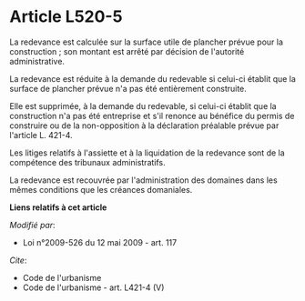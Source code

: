 # Article L520-5

La redevance est calculée sur la surface utile de plancher prévue pour la construction ; son montant est arrêté par décision
de l'autorité administrative. 

La redevance est réduite à la demande du redevable si celui-ci établit que la surface de plancher prévue n'a pas été
entièrement construite. 

Elle est supprimée, à la demande du redevable, si celui-ci établit que la construction n'a pas été entreprise et s'il renonce
au bénéfice du permis de construire ou de la non-opposition à la déclaration préalable prévue par l'article L. 421-4. 

Les litiges relatifs à l'assiette et à la liquidation de la redevance sont de la compétence des tribunaux administratifs. 

La redevance est recouvrée par l'administration des domaines dans les mêmes conditions que les créances domaniales.

**Liens relatifs à cet article**

_Modifié par_:

  - Loi n°2009-526 du 12 mai 2009 - art. 117

_Cite_:

  - Code de l'urbanisme
  - Code de l'urbanisme - art. L421-4 (V)

